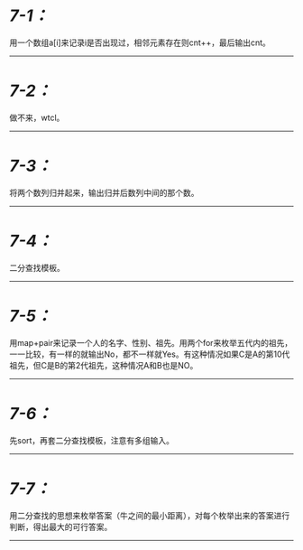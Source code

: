 # ***7-1：***
用一个数组a[i]来记录i是否出现过，相邻元素存在则cnt++，最后输出cnt。
***
# ***7-2：***
做不来，wtcl。
***
# ***7-3：***
将两个数列归并起来，输出归并后数列中间的那个数。
***
# ***7-4：***
二分查找模板。
***
# ***7-5：***
用map+pair来记录一个人的名字、性别、祖先。用两个for来枚举五代内的祖先，一一比较，有一样的就输出No，都不一样就Yes。有这种情况如果C是A的第10代祖先，但C是B的第2代祖先，这种情况A和B也是NO。
***
# ***7-6：***
先sort，再套二分查找模板，注意有多组输入。
***
# ***7-7：***
用二分查找的思想来枚举答案（牛之间的最小距离），对每个枚举出来的答案进行判断，得出最大的可行答案。
***